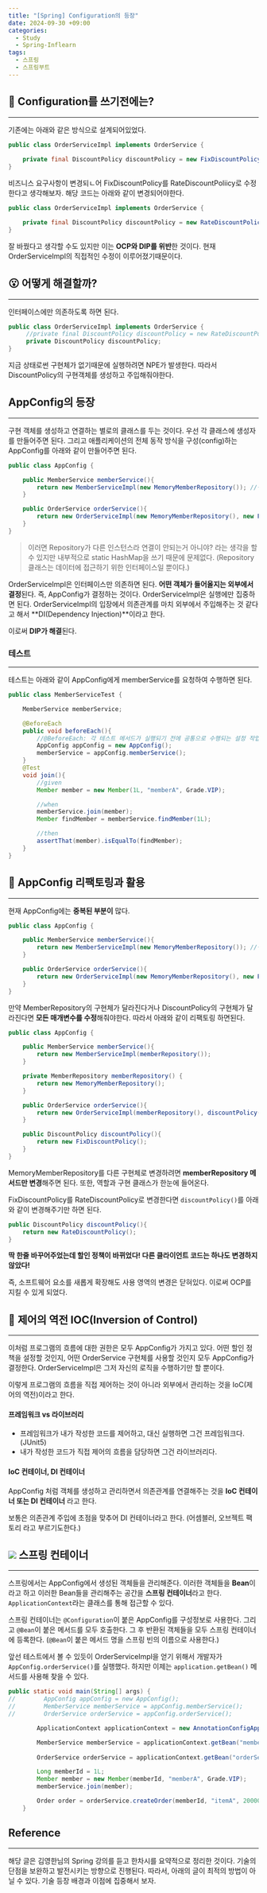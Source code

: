```yaml
---
title: "[Spring] Configuration의 등장"
date: 2024-09-30 +09:00
categories:
  - Study
  - Spring-Inflearn
tags:
  - 스프링
  - 스프링부트
---
```

## 🤔 Configuration를 쓰기전에는?
---
기존에는 아래와 같은 방식으로 설계되어있었다.
```java
public class OrderServiceImpl implements OrderService {
	
	private final DiscountPolicy discountPolicy = new FixDiscountPolicy();
}
```

비즈니스 요구사항이 변경되ㄴ어 FixDiscountPolicy를 RateDiscountPoliicy로 수정한다고 생각해보자. 해당 코드는 아래와 같이 변경되어야한다.
```java
public class OrderServiceImpl implements OrderService {

	private final DiscountPolicy discountPolicy = new RateDiscountPolicy();
}
```

잘 바꿨다고 생각할 수도 있지만 이는 **OCP와 DIP를 위반**한 것이다. 현재 OrderServiceImpl의 직접적인 수정이 이루어졌기때문이다. 

## 😮 어떻게 해결할까?
---
인터페이스에만 의존하도록 하면 된다.
```java
public class OrderServiceImpl implements OrderService {
	 //private final DiscountPolicy discountPolicy = new RateDiscountPolicy();
	 private DiscountPolicy discountPolicy;
}
```

지금 상태로썬 구현체가 없기때문에 실행하려면 NPE가 발생한다. 따라서 DiscountPolicy의 구현객체를 생성하고 주입해줘야한다.

## AppConfig의 등장
---
구현 객체를 생성하고 연결하는 별로의 클래스를 두는 것이다. 우선 각 클래스에 생성자를 만들어주면 된다. 그리고 애플리케이션의 전체 동작 방식을 구성(config)하는 AppConfig를 아래와 같이 만들어주면 된다.
```java
public class AppConfig {

    public MemberService memberService(){
        return new MemberServiceImpl(new MemoryMemberRepository()); //생성자 주입
    }

    public OrderService orderService(){
        return new OrderServiceImpl(new MemoryMemberRepository(), new FixDiscountPolicy());
    }
}
```

> 이러면 Repository가 다른 인스턴스라 연결이 안되는거 아니야? 라는 생각을 할 수 있지만 내부적으로 static HashMap을 쓰기 때문에 문제없다. (Repository 클래스는 데이터에 접근하기 위한 인터페이스일 뿐이다.)

OrderServiceImpl은 인터페이스만 의존하면 된다. **어떤 객체가 들어올지는 외부에서 결정**된다. 즉, AppConfig가 결정하는 것이다. OrderServiceImpl은 실행에만 집중하면 된다. OrderServiceImpl의 입장에서 의존관계를 마치 외부에서 주입해주는 것 같다고 해서 **DI(Dependency Injection)**이라고 한다.

이로써 **DIP가 해결**된다.

### 테스트
---
테스트는 아래와 같이 AppConfig에게 memberService를 요청하여 수행하면 된다.

```java
public class MemberServiceTest {

    MemberService memberService;

    @BeforeEach
    public void beforeEach(){
        //@BeforeEach: 각 테스트 메서드가 실행되기 전에 공통으로 수행되는 설정 작업
        AppConfig appConfig = new AppConfig();
        memberService = appConfig.memberService();
    }
    @Test
    void join(){
        //given
        Member member = new Member(1L, "memberA", Grade.VIP);

        //when
        memberService.join(member);
        Member findMember = memberService.findMember(1L);

        //then
        assertThat(member).isEqualTo(findMember);
    }
}
```

## 🤪 AppConfig 리팩토링과 활용
---
현재 AppConfig에는 **중복된 부분이** 많다.

```java
public class AppConfig {

    public MemberService memberService(){
        return new MemberServiceImpl(new MemoryMemberRepository()); //생성자 주입
    }

    public OrderService orderService(){
        return new OrderServiceImpl(new MemoryMemberRepository(), new FixDiscountPolicy());
    }
}
```

만약 MemberRepository의 구현체가 달라진다거나 DiscountPolicy의 구현체가 달라진다면 **모든 매개변수를 수정**해줘야한다. 따라서 아래와 같이 리팩토링 하면된다.

```java
public class AppConfig {

    public MemberService memberService(){
        return new MemberServiceImpl(memberRepository());
    }

    private MemberRepository memberRepository() {
        return new MemoryMemberRepository();
    }

    public OrderService orderService(){
        return new OrderServiceImpl(memberRepository(), discountPolicy());
    }

    public DiscountPolicy discountPolicy(){
        return new FixDiscountPolicy();
    }
}
```

MemoryMemberRepository를 다른 구현체로 변경하려면 **memberRepository 메서드만 변경**해주면 된다. 또한, 역할과 구현 클래스가 한눈에 들어온다.

FixDiscountPolicy를 RateDiscountPolicy로 변경한다면 `discountPolicy()`를 아래와 같이 변경해주기만 하면 된다.

```java
public DiscountPolicy discountPolicy(){
	return new RateDiscountPolicy();
}
```

**딱 한줄 바꾸어주었는데 할인 정책이 바뀌었다! 다른 클라이언트 코드는 하나도 변경하지 않았다!**

즉, 소프트웨어 요소를 새롭게 확장해도 사용 영역의 변경은 닫혀있다. 이로써 OCP를 지킬 수 있게 되었다.

## 🧐 제어의 역전 IOC(Inversion of Control)
---
이처럼 프로그램의 흐름에 대한 권한은 모두 AppConfig가 가지고 있다. 어떤 할인 정책을 설정할 것인지, 어떤 OrderService 구현체를 사용할 것인지 모두 AppConfig가 결정한다. OrderServiceImpl은 그저 자신의 로직을 수행하기만 할 뿐이다.

이렇게 프로그램의 흐름을 직접 제어하는 것이 아니라 외부에서 관리하는 것을 IoC(제어의 역전)이라고 한다.

#### 프레임워크 vs 라이브러리
- 프레임워크가 내가 작성한 코드를 제어하고, 대신 실행하면 그건 프레임워크다. (JUnit5)
- 내가 작성한 코드가 직접 제어의 흐름을 담당하면 그건 라이브러리다.

#### IoC 컨테이너, DI 컨테이너
AppConfig 처럼 객체를 생성하고 관리하면서 의존관계를 연결해주는 것을 **IoC 컨테이너 또는 DI 컨테이너** 라고 한다.

보통은 의존관계 주입에 초점을 맞추어 DI 컨테이너라고 한다. (어셈블러, 오브젝트 팩토리 라고 부르기도한다.)

## ![](images/2024-09-30-Spring-Inflearn-Basic-3-1.png) 스프링 컨테이너
---
스프링에서는 AppConfig에서 생성된 객체들을 관리해준다. 이러한 객체들을 **Bean**이라고 하고 이러한 Bean들을 관리해주는 공간을 **스프링 컨테이너**라고 한다. `ApplicationContext`라는 클래스를 통해 접근할 수 있다. 

스프링 컨테이너는 `@Configuration`이 붙은 AppConfig를 구성정보로 사용한다. 그리고 `@Bean`이 붙은 메서드를 모두 호출한다. 그 후 반환된 객체들을 모두 스프링 컨테이너에 등록한다. (`@Bean`이 붙은 메서드 명을 스프링 빈의 이름으로 사용한다.)

앞선 테스트에서 볼 수 있듯이 OrderServiceImpl을 얻기 위해서 개발자가 `AppConfig.orderService()`를 실행했다. 하지만 이제는 `application.getBean()` 메서드를 사용해 찾을 수 있다.

```java
public static void main(String[] args) {
//        AppConfig appConfig = new AppConfig();
//        MemberService memberService = appConfig.memberService();
//        OrderService orderService = appConfig.orderService();

        ApplicationContext applicationContext = new AnnotationConfigApplicationContext(AppConfig.class);

        MemberService memberService = applicationContext.getBean("memberService", MemberService.class);
        
        OrderService orderService = applicationContext.getBean("orderService", OrderService.class);

        Long memberId = 1L;
        Member member = new Member(memberId, "memberA", Grade.VIP);
        memberService.join(member);

        Order order = orderService.createOrder(memberId, "itemA", 20000);
    }
```

## Reference
---
해당 글은 김영한님의 Spring 강의를 듣고 한차시를 요약적으로 정리한 것이다. 기술의 단점을 보완하고 발전시키는 방향으로 진행된다. 따라서, 아래의 글이 최적의 방법이 아닐 수 있다. 기술 등장 배경과 이점에 집중해서 보자.